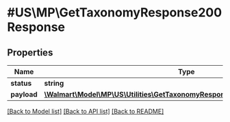# #US\MP\GetTaxonomyResponse200Response

## Properties

Name | Type | Description | Notes
------------ | ------------- | ------------- | -------------
**status** | **string** |  | [optional]
**payload** | [**\Walmart\Model\MP\US\Utilities\GetTaxonomyResponse200ResponsePayloadInner[]**](GetTaxonomyResponse200ResponsePayloadInner.md) |  | [optional]


[[Back to Model list]](../) [[Back to API list]](../../Api/US/MP) [[Back to README]](../../README.md)
